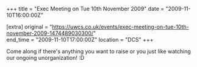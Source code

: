 +++
title = "Exec Meeting on Tue 10th November 2009"
date = "2009-11-10T16:00:00Z"

[extra]
original = "https://uwcs.co.uk/events/exec-meeting-on-tue-10th-november-2009-1474489030300/"    
end_time = "2009-11-10T17:00:00Z"
location = "DCS"
+++

Come along if there's anything you want to raise or you just like watching our ongoing unorganization\! :D

